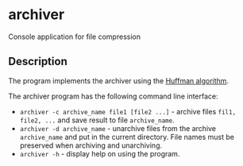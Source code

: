 # archiver

Console application for file compression


## Description

The program implements the archiver using the [Huffman algorithm](https://en.wikipedia.org/wiki/Huffman_coding).


The archiver program has the following command line interface:
* `archiver -c archive_name file1 [file2 ...]` - archive files `fil1, file2, ...` and save result to file `archive_name`.
* `archiver -d archive_name` - unarchive files from the archive `archive_name` and put in the current directory. File names must be preserved when archiving and unarchiving.
* `archiver -h` - display help on using the program.
